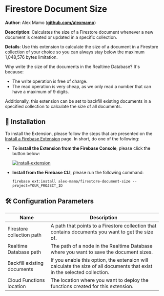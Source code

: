 # Firestore Document Size

**Author**: Alex Mamo (**[github.com/alexmamo][1]**)

**Description**: Calculates the size of a Firestore document whenever a new document is created or updated in a specific collection.

**Details**: Use this extension to calculate the size of a document in a Firestore collection of your choice so you can always stay below the maximum 1,048,576 bytes limitation.

Why write the size of the documents in the Realtime Database? It's because:
* The write operation is free of charge.
* The read operation is very cheap, as we only read a number that can have a maximum of 9 digits.

Additionally, this extension can be set to backfill existing documents in a specified collection to calculate the size of all documents.

## 🧩 Installation

To install the Extension, please follow the steps that are presented on the [Install a Firebase Extension][2] page. In short, do one of the following:

- **To install the Extension from the Firebase Console**, please click the button below:

  [![install-extension][3]][4]

- **Install from the Firebase CLI**, please run the following command:

  ```
  firebase ext:install alex-mamo/firestore-document-size --project=YOUR_PROJECT_ID
  ```

## 🛠️ Configuration Parameters

| Name                           | Description                                                                                                              |
| ------------------------------ | ------------------------------------------------------------------------------------------------------------------------ |
| Firestore collection path      | A path that points to a Firestore collection that contains documents you want to get the size of.                        |
| Realtime Database path         | The path of a node in the Realtime Database where you want to save the document sizes.                                   |
| Backfill existing documents    | If you enable this option, the extension will calculate the size of all documents that exist in the selected collection. |
| Cloud Functions location       | The location where you want to deploy the functions created for this extension.                                          |

[1]: https://github.com/alexmamo
[2]: https://firebase.google.com/docs/extensions/install-extensions
[3]: https://i.ibb.co/XWtkZTV/intall-firebase-extension-button.png
[4]: https://console.firebase.google.com/project/_/extensions/install?ref=alexmamo/firestore-document-size
